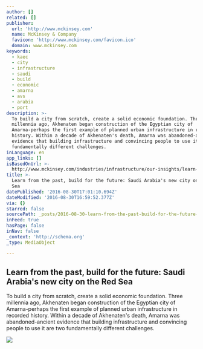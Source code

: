 ```yaml
---
author: []
related: []
publisher:
  url: 'http://www.mckinsey.com'
  name: McKinsey & Company
  favicon: 'http://www.mckinsey.com/favicon.ico'
  domain: www.mckinsey.com
keywords:
  - kaec
  - city
  - infrastructure
  - saudi
  - build
  - economic
  - amarna
  - avs
  - arabia
  - port
description: >-
  To build a city from scratch, create a solid economic foundation. Three
  millennia ago, Akhenaten began construction of the Egyptian city of
  Amarna-perhaps the first example of planned urban infrastructure in recorded
  history. Within a decade of Akhenaten's death, Amarna was abandoned-ancient
  evidence that building infrastructure and convincing people to use it are two
  fundamentally different challenges.
inLanguage: en
app_links: []
isBasedOnUrl: >-
  http://www.mckinsey.com/industries/infrastructure/our-insights/learn-from-the-past-build-for-the-future-saudi-arabias-new-city-on-the-red-sea
title: >-
  Learn from the past, build for the future: Saudi Arabia's new city on the Red
  Sea
datePublished: '2016-08-30T17:01:10.694Z'
dateModified: '2016-08-30T16:59:52.377Z'
via: {}
starred: false
sourcePath: _posts/2016-08-30-learn-from-the-past-build-for-the-future-saudi-arabias-ne.md
inFeed: true
hasPage: false
inNav: false
_context: 'http://schema.org'
_type: MediaObject

---
```

<article style=""><h1>Learn from the past, build for the future: Saudi Arabia's new city on the Red Sea</h1><p>To build a city from scratch, create a solid economic foundation. Three millennia ago, Akhenaten began construction of the Egyptian city of Amarna-perhaps the first example of planned urban infrastructure in recorded history. Within a decade of Akhenaten's death, Amarna was abandoned-ancient evidence that building infrastructure and convincing people to use it are two fundamentally different challenges.</p><img src="http://www.mckinsey.com/~/media/McKinsey/Industries/Infrastructure/Our%20Insights/Learn%20from%20the%20past%20build%20for%20the%20future%20Saudi%20Arabias%20new%20city%20on%20the%20Red%20Sea/Learn-from-the-past-1536x1536-300offset_Standard.ashx" /></article>